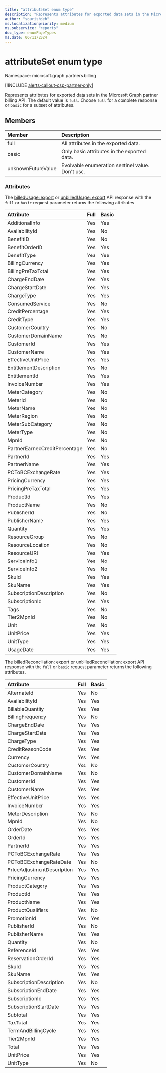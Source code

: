 ```yaml
---
title: "attributeSet enum type"
description: "Represents attributes for exported data sets in the Microsoft Graph partner billing API."
author: "sourishdeb"
ms.localizationpriority: medium
ms.subservice: "reports"
doc_type: enumPageTypes
ms.date: 06/11/2024
---
```


# attributeSet enum type

Namespace: microsoft.graph.partners.billing

[!INCLUDE [alerts-callout-csp-partner-only](../includes/alerts-callout-csp-partner-only.md)]

Represents attributes for exported data sets in the Microsoft Graph partner billing API. The default value is `full`. Choose `full` for a complete response or `basic` for a subset of attributes.

## Members

| Member             | Description                                      |
|:-------------------|:-------------------------------------------------|
| full               | All attributes in the exported data.             |
| basic              | Only basic attributes in the exported data.      |
| unknownFutureValue | Evolvable enumeration sentinel value. Don't use. |

### Attributes

The [billedUsage: export](../api/partners-billing-billedusage-export.md) or [unbilledUsage: export](../api/partners-billing-unbilledusage-export.md) API response with the `full` or `basic` request parameter returns the following attributes.

| Attribute                     | Full | Basic |
|:------------------------------|:-----|:------|
| AdditionalInfo                | Yes  | Yes   |
| AvailabilityId                | Yes  | No    |
| BenefitID                     | Yes  | No    |
| BenefitOrderID                | Yes  | Yes   |
| BenefitType                   | Yes  | Yes   |
| BillingCurrency               | Yes  | Yes   |
| BillingPreTaxTotal            | Yes  | Yes   |
| ChargeEndDate                 | Yes  | Yes   |
| ChargeStartDate               | Yes  | Yes   |
| ChargeType                    | Yes  | Yes   |
| ConsumedService               | Yes  | No    |
| CreditPercentage              | Yes  | Yes   |
| CreditType                    | Yes  | Yes   |
| CustomerCountry               | Yes  | No    |
| CustomerDomainName            | Yes  | No    |
| CustomerId                    | Yes  | Yes   |
| CustomerName                  | Yes  | Yes   |
| EffectiveUnitPrice            | Yes  | Yes   |
| EntitlementDescription        | Yes  | No    |
| EntitlementId                 | Yes  | Yes   |
| InvoiceNumber                 | Yes  | Yes   |
| MeterCategory                 | Yes  | No    |
| MeterId                       | Yes  | No    |
| MeterName                     | Yes  | No    |
| MeterRegion                   | Yes  | No    |
| MeterSubCategory              | Yes  | No    |
| MeterType                     | Yes  | No    |
| MpnId                         | Yes  | No    |
| PartnerEarnedCreditPercentage | Yes  | No    |
| PartnerId                     | Yes  | Yes   |
| PartnerName                   | Yes  | Yes   |
| PCToBCExchangeRate            | Yes  | Yes   |
| PricingCurrency               | Yes  | Yes   |
| PricingPreTaxTotal            | Yes  | Yes   |
| ProductId                     | Yes  | Yes   |
| ProductName                   | Yes  | No    |
| PublisherId                   | Yes  | No    |
| PublisherName                 | Yes  | Yes   |
| Quantity                      | Yes  | Yes   |
| ResourceGroup                 | Yes  | No    |
| ResourceLocation              | Yes  | No    |
| ResourceURI                   | Yes  | Yes   |
| ServiceInfo1                  | Yes  | No    |
| ServiceInfo2                  | Yes  | No    |
| SkuId                         | Yes  | Yes   |
| SkuName                       | Yes  | Yes   |
| SubscriptionDescription       | Yes  | No    |
| SubscriptionId                | Yes  | Yes   |
| Tags                          | Yes  | No    |
| Tier2MpnId                    | Yes  | No    |
| Unit                          | Yes  | No    |
| UnitPrice                     | Yes  | Yes   |
| UnitType                      | Yes  | Yes   |
| UsageDate                     | Yes  | Yes   |

The [billedReconciliation: export](../api/partners-billing-billedreconciliation-export.md) or [unbilledReconciliation: export](../api/partners-billing-unbilledreconciliation-export.md) API response with the `full` or `basic` request parameter returns the following attributes.

| Attribute                     | Full | Basic |
|:------------------------------|:-----|:------|
|AlternateId                    | Yes  | No    |
|AvailabilityId                 | Yes  | Yes   |
|BillableQuantity               | Yes  | Yes   |
|BillingFrequency               | Yes  | No    |
|ChargeEndDate                  | Yes  | Yes   |
|ChargeStartDate                | Yes  | Yes   |
|ChargeType                     | Yes  | Yes   |
|CreditReasonCode               | Yes  | Yes   |
|Currency                       | Yes  | Yes   |
|CustomerCountry                | Yes  | No    |
|CustomerDomainName             | Yes  | No    |
|CustomerId                     | Yes  | Yes   |
|CustomerName                   | Yes  | Yes   |
|EffectiveUnitPrice             | Yes  | Yes   |
|InvoiceNumber                  | Yes  | Yes   |
|MeterDescription               | Yes  | No    |
|MpnId                          | Yes  | No    |
|OrderDate                      | Yes  | Yes   |
|OrderId                        | Yes  | Yes   |
|PartnerId                      | Yes  | Yes   |
|PCToBCExchangeRate             | Yes  | Yes   |
|PCToBCExchangeRateDate         | Yes  | No    |
|PriceAdjustmentDescription     | Yes  | Yes   |
|PricingCurrency                | Yes  | Yes   |
|ProductCategory                | Yes  | Yes   |
|ProductId                      | Yes  | Yes   |
|ProductName                    | Yes  | Yes   |
|ProductQualifiers              | Yes  | No    |
|PromotionId                    | Yes  | Yes   |
|PublisherId                    | Yes  | No    |
|PublisherName                  | Yes  | Yes   |
|Quantity                       | Yes  | No    |
|ReferenceId                    | Yes  | Yes   |
|ReservationOrderId             | Yes  | Yes   |
|SkuId                          | Yes  | Yes   |
|SkuName                        | Yes  | Yes   |
|SubscriptionDescription        | Yes  | No    |
|SubscriptionEndDate            | Yes  | Yes   |
|SubscriptionId                 | Yes  | Yes   |
|SubscriptionStartDate          | Yes  | Yes   |
|Subtotal                       | Yes  | Yes   |
|TaxTotal                       | Yes  | Yes   |
|TermAndBillingCycle            | Yes  | Yes   |
|Tier2MpnId                     | Yes  | Yes   |
|Total                          | Yes  | Yes   |
|UnitPrice                      | Yes  | Yes   |
|UnitType                       | Yes  | No    |

<!-- {
  "type": "#page.annotation",
  "description": "attributeSet enum type",
  "keywords": "",
  "section": "documentation",
  "tocPath": "",
  "namespace":"microsoft.graph.partners.billing"
}-->
